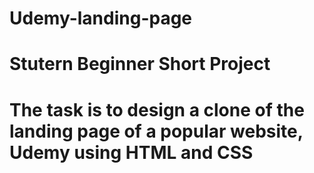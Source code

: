 # Udemy-landing-page
# Stutern Beginner Short Project 
# The task is to design a clone of the landing page of a popular website, Udemy using HTML and CSS
